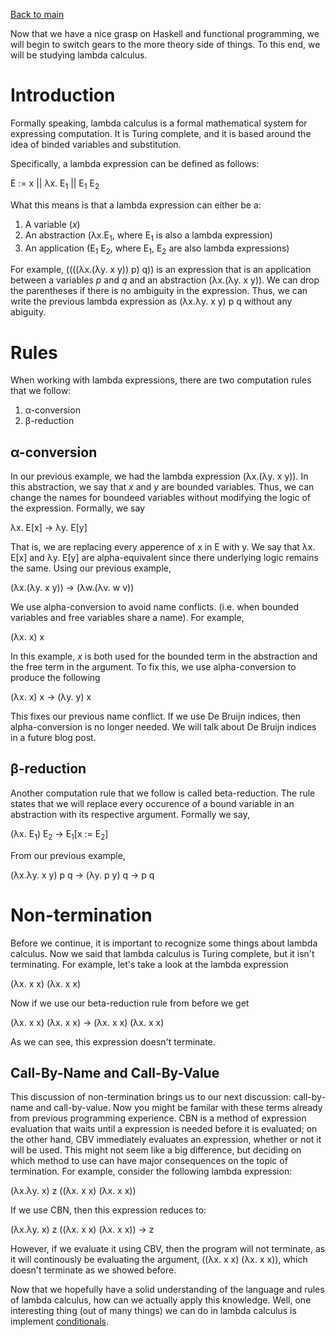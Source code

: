 [Back to main](https://jd-anabi.github.io/functional-programming/)

Now that we have a nice grasp on Haskell and functional programming, we will begin to 
switch gears to the more theory side of things. To this end, we will be studying 
lambda calculus.

# Introduction
Formally speaking, lambda calculus is a formal mathematical system for 
expressing computation. It is Turing complete, and it is based around the idea of 
binded variables and substitution. 

Specifically, a lambda expression can be defined as follows:

E := x || &lambda;x. E<sub>1</sub> || E<sub>1</sub> E<sub>2</sub> 

What this means is that a lambda expression can either be a: 
1. A variable (*x*)
2. An abstraction (&lambda;x.E<sub>1</sub>, where E<sub>1</sub> is also a lambda expression)
2. An application (E<sub>1</sub> E<sub>2</sub>, where E<sub>1</sub>, E<sub>2</sub> are also lambda expressions)

For example, ((((&lambda;x.(&lambda;y. x y)) p) q)) is an expression that is an application between a variables *p* and 
*q* and an abstraction (&lambda;x.(&lambda;y. x y)). We can drop the parentheses if there is no ambiguity in the expression. 
Thus, we can write the previous lambda expression as (&lambda;x.&lambda;y. x y) p q without any abiguity.

# Rules
When working with lambda expressions, there are two computation rules that we follow:
1. &alpha;-conversion
2. &beta;-reduction

## &alpha;-conversion
In our previous example, we had the lambda expression (&lambda;x.(&lambda;y. x y)). In this abstraction, 
we say that *x* and *y* are bounded variables. Thus, we can change the names for boundeed variables 
without modifying the logic of the expression. Formally, we say  

&lambda;x. E[x] &rarr; &lambda;y. E[y]

That is, we are replacing every apperence of x in E with y. We say that &lambda;x. E[x] and &lambda;y. E[y] 
are alpha-equivalent since there underlying logic remains the same. Using our previous example, 

(&lambda;x.(&lambda;y. x y)) &rarr; (&lambda;w.(&lambda;v. w v))

We use alpha-conversion to avoid name conflicts. (i.e. when bounded variables and free variables share a name). For example, 

(&lambda;x. x) x

In this example, *x* is both used for the bounded term in the abstraction and the free term in the argument. To fix this, 
we use alpha-conversion to produce the following 

(&lambda;x. x) x &rarr; (&lambda;y. y) x

This fixes our previous name conflict. If we use De Bruijn indices, then alpha-conversion is no longer needed. We will talk about 
De Bruijn indices in a future blog post.

## &beta;-reduction
Another computation rule that we follow is called beta-reduction. The rule states that we will replace every 
occurence of a bound variable in an abstraction with its respective argument. Formally we say,

(&lambda;x. E<sub>1</sub>) E<sub>2</sub> &rarr; E<sub>1</sub>[x := E<sub>2</sub>]

From our previous example, 

(&lambda;x.&lambda;y. x y) p q &rarr; (&lambda;y. p y) q &rarr; p q

# Non-termination
Before we continue, it is important to recognize some things about lambda calculus. Now we said that lambda calculus is Turing complete, 
but it isn't terminating. For example, let's take a look at the lambda expression 

(&lambda;x. x x) (&lambda;x. x x)

Now if we use our beta-reduction rule from before we get 

(&lambda;x. x x) (&lambda;x. x x) &rarr; (&lambda;x. x x) (&lambda;x. x x)

As we can see, this expression doesn't terminate. 

## Call-By-Name and Call-By-Value
This discussion of non-termination brings us to our next discussion: call-by-name and call-by-value. Now you might be familar with 
these terms already from previous programming experience. CBN is a method of expression evaluation that waits until a expression 
is needed before it is evaluated; on the other hand, CBV immediately evaluates an expression, whether or not it will be used. This 
might not seem like a big difference, but deciding on which method to use can have major consequences on the topic of termination. 
For example, consider the following lambda expression:

(&lambda;x.&lambda;y. x) z ((&lambda;x. x x) (&lambda;x. x x))

If we use CBN, then this expression reduces to: 

(&lambda;x.&lambda;y. x) z ((&lambda;x. x x) (&lambda;x. x x)) &rarr; z

However, if we evaluate it using CBV, then the program will not terminate, as it will continously be evaluating the argument, 
((&lambda;x. x x) (&lambda;x. x x)), which doesn't terminate as we showed before.

Now that we hopefully have a solid understanding of the language and rules of lambda calculus, how can we actually apply this knowledge. 
Well, one interesting thing (out of many things) we can do in lambda calculus is implement [conditionals](https://jd-anabi.github.io/functional-programming/conditionals).
